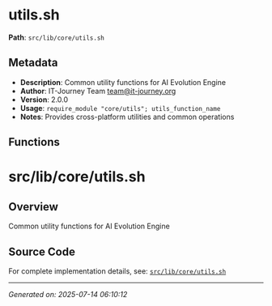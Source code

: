 # utils.sh

**Path**: `src/lib/core/utils.sh`

## Metadata

- **Description**: Common utility functions for AI Evolution Engine
- **Author**: IT-Journey Team <team@it-journey.org>
- **Version**: 2.0.0
- **Usage**: `require_module "core/utils"; utils_function_name`
- **Notes**: Provides cross-platform utilities and common operations

## Functions

# src/lib/core/utils.sh

## Overview

Common utility functions for AI Evolution Engine


## Source Code

For complete implementation details, see: [`src/lib/core/utils.sh`](../../src/lib/core/utils.sh)

---
*Generated on: 2025-07-14 06:10:12*
